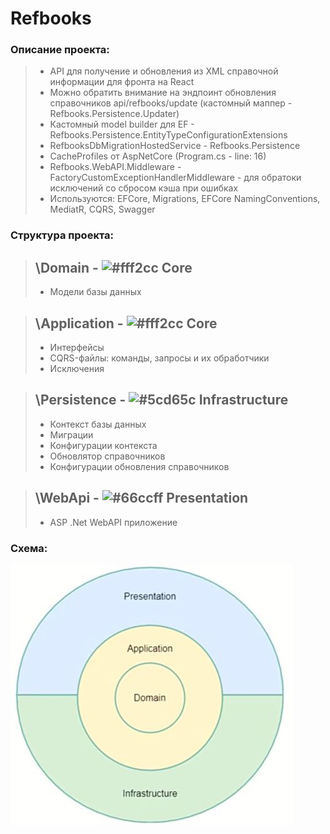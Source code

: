 
<h1>Refbooks</h1>
<h3>Описание проекта:</h3>

> * API для получение и обновления из XML справочной информации для фронта на React
> * Можно обратить внимание на эндпоинт обновления справочников api/refbooks/update (кастомный маппер - Refbooks.Persistence.Updater)
> * Кастомный model builder для EF - Refbooks.Persistence.EntityTypeConfigurationExtensions
> * RefbooksDbMigrationHostedService - Refbooks.Persistence
> * CacheProfiles от AspNetCore (Program.cs - line: 16)
> * Refbooks.WebAPI.Middleware - FactoryCustomExceptionHandlerMiddleware - для обратоки исключений со сбросом кэша при ошибках
> * Используются: EFCore, Migrations, EFCore NamingConventions, MediatR, CQRS, Swagger
<h3>Структура проекта:</h3>

> ## \Domain - ![#fff2cc](https://placehold.it/15/fff2cc/000000?text=) Core 
> * Модели базы данных
>

> ## \Application - ![#fff2cc](https://placehold.it/15/fff2cc/000000?text=) Core 
> * Интерфейсы
> * CQRS-файлы: команды, запросы и их обработчики
> * Исключения
>

> ## \Persistence - ![#5cd65c](https://placehold.it/15/5cd65c/000000?text=) Infrastructure 
> * Контекст базы данных
> * Миграции
> * Конфигурации контекста
> * Обновлятор справочников
> * Конфигурации обновления справочников

> ## \WebApi - ![#66ccff](https://placehold.it/15/66ccff/000000?text=) Presentation 
> * ASP .Net WebAPI приложение
>

<h3>Схема:</h3>

![Структура проекта](folders_scheme.jpg)

